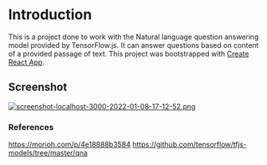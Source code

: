 # Introduction
This is a project done to work with the Natural language question answering model provided by TensorFlow.js. It can answer questions based on content of a provided passage of text. This project was bootstrapped with [Create React App](https://github.com/facebook/create-react-app).

## Screenshot
[![screenshot-localhost-3000-2022-01-08-17-12-52.png](https://i.postimg.cc/fWx7DgMh/screenshot-localhost-3000-2022-01-08-17-12-52.png)](https://postimg.cc/dDVZ967W)

### References
https://morioh.com/p/4e18888b3584
https://github.com/tensorflow/tfjs-models/tree/master/qna
